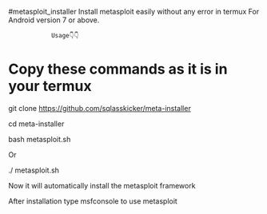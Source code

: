 #metasploit_installer
Install metasploit easily without any error in termux
For Android version 7 or above.

                Usage👇👇

# Copy these commands as it is in your termux

 git clone https://github.com/sqlasskicker/meta-installer

cd meta-installer

bash metasploit.sh
      
Or
 
./ metasploit.sh

Now it will automatically install the metasploit framework
 
After installation type msfconsole to use metasploit
